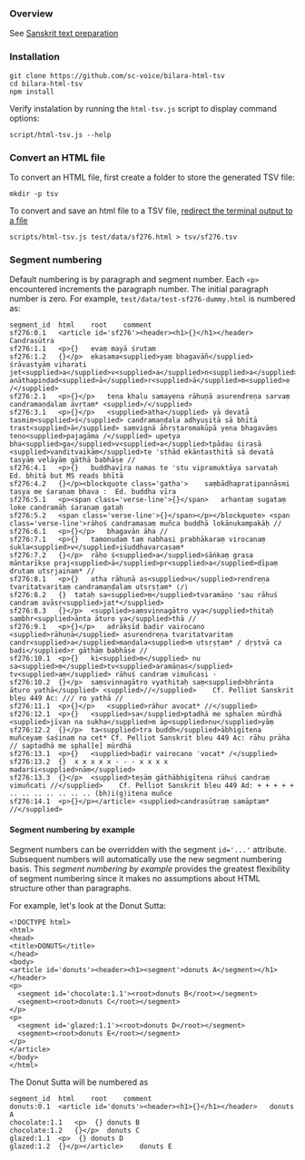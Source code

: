 ### Overview
See [Sanskrit text preparation](https://github.com/suttacentral/bilara-data/wiki/Sanskrit-text-preparation)

### Installation
```
git clone https://github.com/sc-voice/bilara-html-tsv
cd bilara-html-tsv
npm install
```

Verify instalation by running the `html-tsv.js` script to display
command options:

```
script/html-tsv.js --help
```

### Convert an HTML file
To convert an HTML file, first create a folder to store the generated TSV file:

```
mkdir -p tsv
```

To convert and save an html file to a TSV file, 
[redirect the terminal output to a file](https://askubuntu.com/questions/420981/how-do-i-save-terminal-output-to-a-file)
```
scripts/html-tsv.js test/data/sf276.html > tsv/sf276.tsv
```

### Segment numbering
Default numbering is by paragraph and segment number. 
Each `<p>` encountered increments the paragraph number.
The initial paragraph number is zero.
For example, `test/data/test-sf276-dummy.html` is numbered as:

```
segment_id	html	root	comment
sf276:0.1	<article id='sf276'><header><h1>{}</h1></header>	Candrasūtra	
sf276:1.1	<p>{}	evaṃ mayā śrutam	
sf276:1.2	{}</p>	ekasama<supplied>yaṃ bhagavāñ</supplied> śrāvastyāṃ viharati jet<supplied>a</supplied>v<supplied>a</supplied>n<supplied>a</supplied> anāthapiṇḍad<supplied>ā</supplied>r<supplied>ā</supplied>m<supplied>e /</supplied>	
sf276:2.1	<p>{}</p>	tena khalu samayena rāhuṇā asurendreṇa sarvaṃ candramaṇḍalam āvṛtam* <supplied>/</supplied>	
sf276:3.1	<p>{}</p>	<supplied>atha</supplied> yā devatā tasmiṃ<supplied>ś</supplied> candramaṇḍala adhyuṣitā sā bhītā trast<supplied>ā</supplied> saṃvignā āhṛṣṭaromakūpā yena bhagavāṃs teno<supplied>pajagāma /</supplied> upetya bha<supplied>ga</supplied>v<supplied>a</supplied>tpādau śirasā <supplied>vanditvaikāṃ</supplied>te 'sthād ekāntasthitā sā devatā tasyāṃ velāyāṃ gāthā babhāṣe //	
sf276:4.1	<p>{}	buddhavīra namas te 'stu vipramuktāya sarvataḥ	Ed. bhitā but MS reads bhītā
sf276:4.2	{}</p><blockquote class='gatha'>	saṃbādhapratipannāsmi tasya me śaraṇaṃ bhava :	Ed. buddha vīra
sf276:5.1	<p><span class='verse-line'>{}</span>	arhantaṃ sugataṃ loke candramāḥ śaraṇaṃ gataḥ	
sf276:5.2	<span class='verse-line'>{}</span></p></blockquote>	<span class='verse-line'>rāhoś candramasaṃ muñca buddhā lokānukampakāḥ //	
sf276:6.1	<p>{}</p>	bhagavān āha //	
sf276:7.1	<p>{}	tamonudaṃ taṃ nabhasi prabhākaraṃ virocanaṃ śukla<supplied>v</supplied>iśuddhavarcasam*	
sf276:7.2	{}</p>	rāho ś<supplied>a</supplied>śāṅkaṃ grasa māntarīkṣe praj<supplied>ā</supplied>pr<supplied>a</supplied>dīpaṃ drutam utsṛjainam* //	
sf276:8.1	<p>{}	atha rāhuṇā as<supplied>u</supplied>rendreṇa tvaritatvaritaṃ candramaṇḍalam utsṛṣṭam* ⟨/⟩	
sf276:8.2	{}	tataḥ sa<supplied>ṃ</supplied>tvaramāṇo 'sau rāhuś candram avāsṛ<supplied>jat*</supplied>	
sf276:8.3	{}</p>	<supplied>saṃsvinnagātro vya</supplied>thitaḥ saṃbhr<supplied>ānta āturo ya</supplied>thā //	
sf276:9.1	<p>{}</p>	adrākṣīd baḍir vairocano <supplied>rāhuṇā</supplied> asurendreṇa tvaritatvaritaṃ candr<supplied>a</supplied>maṇḍala<supplied>m utsṛṣṭam* / dṛṣṭvā ca baḍi</supplied>r gāthāṃ babhāṣe //	
sf276:10.1	<p>{}	ki<supplied>ṃ</supplied> nu sa<supplied>ṃ</supplied>tv<supplied>aramāṇas</supplied> tv<supplied>aṃ</supplied> rāhuś candraṃ vimuñcasi ·	
sf276:10.2	{}</p>	saṃsvinnagātro vyathitaḥ saṃ<supplied>bhrānta āturo yathā</supplied> <supplied>//</supplied>	Cf. Pelliot Sanskrit bleu 449 Ac: /// ro yathā //
sf276:11.1	<p>{}</p>	<supplied>rāhur avocat* //</supplied>	
sf276:12.1	<p>{}	<supplied>sa</supplied>ptadhā me sphalen mūrdhā <supplied>jīvan na sukha</supplied>m āp<supplied>nu</supplied>yāṃ	
sf276:12.2	{}</p>	ta<supplied>tra buddh</supplied>ābhigītena muñceyaṃ śaśinaṃ na cet*	Cf. Pelliot Sanskrit bleu 449 Ac: rāhu prāha // saptadhā me sphal[e] mūrdhā
sf276:13.1	<p>{}	<supplied>baḍir vairocano 'vocat* /</supplied>	
sf276:13.2	{}	x x x x x - - - x x x x madarśi<supplied>nāṃ</supplied>	
sf276:13.3	{}</p>	<supplied>teṣāṃ gāthābhigītena rāhuś candraṃ vimuñcati //</supplied>	Cf. Pelliot Sanskrit bleu 449 Ad: + + + + + .. .. .. .. .. .. .. (bh)i(g)itena muñce
sf276:14.1	<p>{}</p></article>	<supplied>candrasūtraṃ samāptam* //</supplied>	
```

#### Segment numbering by example
Segment numbers can be overridden with the segment `id='...'` attribute.
Subsequent numbers will automatically use the new segment numbering basis.
This _segment numbering by example_ provides the greatest flexibility of
segment numbering since it makes no assumptions about HTML
structure other than paragraphs.

For example, let's look at the Donut Sutta:
```
<!DOCTYPE html>
<html>
<head>
<title>DONUTS</title>
</head>
<body>
<article id='donuts'><header><h1><segment'>donuts A</segment></h1></header>
<p>
  <segment id='chocolate:1.1'><root>donuts B</root></segment>
  <segment><root>donuts C</root></segment>
</p>
<p>
  <segment id='glazed:1.1'><root>donuts D</root></segment>
  <segment><root>donuts E</root></segment>
</p>
</article>
</body>
</html>
```

The Donut Sutta will be numbered as

```
segment_id	html	root	comment
donuts:0.1	<article id='donuts'><header><h1>{}</h1></header>	donuts A	
chocolate:1.1	<p>  {}	donuts B	
chocolate:1.2	{}</p>	donuts C	
glazed:1.1	<p>  {}	donuts D	
glazed:1.2	{}</p></article>	donuts E	
```

